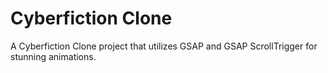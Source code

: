 # Cyberfiction Clone
 A Cyberfiction Clone project that utilizes GSAP and GSAP ScrollTrigger for stunning animations.
